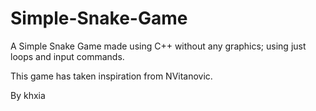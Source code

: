 # Simple-Snake-Game

A Simple Snake Game made using C++ without any graphics; using just loops and input commands. 

This game has taken inspiration from NVitanovic. 

By khxia
